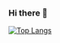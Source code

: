 ### Hi there 👋


[![Top Langs](https://github-readme-stats.vercel.app/api/top-langs/?username=adrian83&langs_count=8&layout=compact&exclude_repo=adrian83.github.io,fpis-scala)](https://github.com/adrian83)


<!--
**adrian83/adrian83** is a ✨ _special_ ✨ repository because its `README.md` (this file) appears on your GitHub profile.

Here are some ideas to get you started:

- 🔭 I’m currently working on ...
- 🌱 I’m currently learning ...
- 👯 I’m looking to collaborate on ...
- 🤔 I’m looking for help with ...
- 💬 Ask me about ...
- 📫 How to reach me: ...
- 😄 Pronouns: ...
- ⚡ Fun fact: ...
-->
